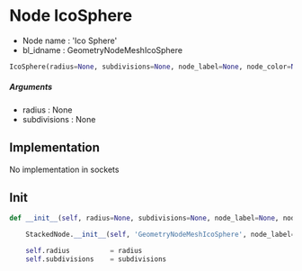# Node IcoSphere

- Node name : 'Ico Sphere'
- bl_idname : GeometryNodeMeshIcoSphere


``` python
IcoSphere(radius=None, subdivisions=None, node_label=None, node_color=None)
```
##### Arguments

- radius : None
- subdivisions : None

## Implementation

No implementation in sockets

## Init

``` python
def __init__(self, radius=None, subdivisions=None, node_label=None, node_color=None):

    StackedNode.__init__(self, 'GeometryNodeMeshIcoSphere', node_label=node_label, node_color=node_color)

    self.radius          = radius
    self.subdivisions    = subdivisions
```
